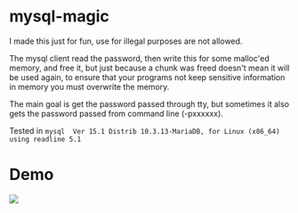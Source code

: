 # mysql-magic

I made this just for fun, use for illegal purposes are not allowed.

The mysql client read the password, then write this for some malloc'ed memory, and free it, but just because a chunk was freed doesn't mean it will be used again, to ensure that your programs not keep sensitive information in memory you must overwrite the memory.

The main goal is get the password passed through tty, but sometimes it also gets the password passed from command line (-pxxxxxx).

Tested in `mysql  Ver 15.1 Distrib 10.3.13-MariaDB, for Linux (x86_64) using readline 5.1`

# Demo

![](https://media.giphy.com/media/ZYQCJs3873q6kvJcDO/giphy.gif)
